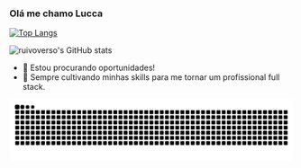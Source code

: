 ### Olá me chamo Lucca

[![Top Langs](https://github-readme-stats.vercel.app/api/top-langs/?username=LuccaAStrini&layout=donut&theme=dracula)](https://github.com/LuccaAstrini/github-readme-stats&theme=dracula)

![ruivoverso's GitHub stats](https://github-readme-stats.vercel.app/api?username=LuccaAstrini&show_icons=true&theme=dracula)

- 🔭 Estou procurando oportunidades!
- 🌱 Sempre cultivando minhas skills para me tornar um profissional full stack.

![snake gif](https://github.com/LuccaAstrini/LuccaAstrini/blob/output/github-contribution-grid-snake.svg)

